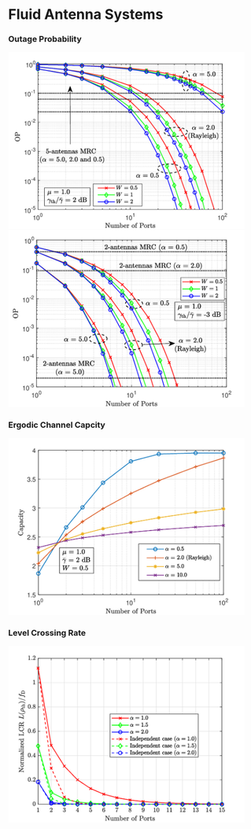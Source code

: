 # Fluid Antenna Systems

### Outage Probability
<div>
  <img src="https://github.com/AlvimPedro/fas/blob/main/figs/Figura1ArtigoMRC2.png?raw=true" title="OP" alt="Java" width="480" height="360"/>&nbsp;
  <img src="https://github.com/AlvimPedro/fas/blob/main/figs/Fig1bMRC.png?raw=true" title="Java" alt="OP" width="480" height="360"/>&nbsp;
</div>

### Ergodic Channel Capcity
<div>
  <img src="https://github.com/AlvimPedro/fas/blob/main/figs/Figure3Paper.png?raw=true" title="Java" alt="CAP" width="480" height="360"/>
</div>

### Level Crossing Rate
<div>
  <img src="https://github.com/AlvimPedro/fas/blob/main/figs/lcr.png?raw=true" title="Java" alt="LCR" width="480" height="360"/>
</div>
